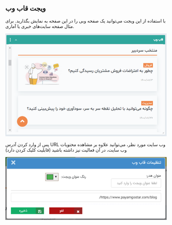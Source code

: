 ## ویجت قاب وب  
 

با استفاده از این ویجت می‌توانید یک صفحه وبی را در این صفحه به نمایش بگذارید. برای مثال صفحه سایت‌های خبری یا آماری.

![](1.png)


پس از وارد کردن آدرس URL وب سایت مورد نظر، می‌توانید علاوه بر مشاهده محتویات وب سایت، در آن فعالیت نیز داشته باشید (قابلیت کلیک کردن دارد)

![](2.png)
